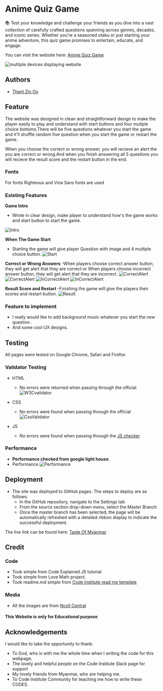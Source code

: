 # Anime Quiz Game

📚 Test your knowledge and challenge your friends as you dive into a vast collection of carefully crafted questions spanning across genres, decades, and iconic series. Whether you're a seasoned otaku or just starting your anime adventure, this quiz game promises to entertain, educate, and engage.

You can visit the website here: [Anime Quiz Game](https://thomasthantzin.github.io/anime-quiz/)

![multiple devices displaying website](media/responsive.png)

## Authors

- [Thant Zin Oo](https://github.com/ThomasThantZin)

## Feature

The website was designed in clean and straightforward design to make the player easily to play and understand with start buttons and four mutiple choice bottoms.There will be five questions whatever you start the game and it'll shuffle random five question when you start the game or restart the game.

When you choose the correct or wrong answer, you will recieve an alert the you are correct or wrong.And when you finish answering all 5 questions you will recieve the result score and the restart button in the end.

### Fonts

For fonts Righteous and Vina Sans fonts are used

### Existing Features

 **Game Intro**
- Wrote in clear design, make player to understand how's the game works and start button to start the game.

![Intro](media/intro.png)

 **When The Game Start**
- Starting the game will give player Question with image and 4 multiple choice button.
![Start](media/start.png)

**Correct or Wrong Answers**
-When players choose correct answer button, they will get alert that they are correct or When players choose incorrect answer button, they will get alert that they are incorrect.
![CorrectAlert](media/correct-alert.png)
![CorrectAlert](media/correct.png)
![InCorrectAlert](media/incorrect-alert.png)
![InCorrectAlert](media/correct.png)

**Result Score and Restart**
-Finishing the game will give the players their scores and restart button.
![Result](media/result.png)
### Feature to implement

- I really would like to add background music whatever you start the new question .
- And some cool UX designs.


## Testing

All pages were tested on Google Chrome, Safari and Firefox

### Validator Testing

- HTML

  - No errors were returned when passing through the official 
  ![W3Cvalidator](media/html-validator.png)

- CSS

  - No errors were found when passing through the official
 ![CssValidator](media/css-validator.png)

- JS

  - No errors were found when passing through the [JS checker](https://jshint.com/)
  
### Performance

- **Performance checked from google light house.** 
-  Performance
  ![Performance](media/lighthouse.png)

## Deployment

- The site was deployed to GitHub pages. The steps to deploy are as follows:
  - In the GitHub repository, navigate to the Settings tab
  - From the source section drop-down menu, select the Master Branch
  - Once the master branch has been selected, the page will be automatically refreshed with a detailed ribbon display to indicate the successful deployment.

The live link can be found here: [Taste Of Myanmar](https://thomasthantzin.github.io/anime-quiz/)

## Credit

### Code

- Took simple from Code Explained JS tutorial.
- Took simple from Love Math project.
- Took readme.md simple  from [Code Institute read me template](https://github.com/Code-Institute-Solutions/readme-template)

### Media

- All the images are from [Ncoll Central](https://art.ncoll-central.com/)

#### This Website is only for Educational purpose

## Acknowledgements

I would like to take the opportunity to thank:

- To God, who is with me the whole time when I writing the code for this webpage.
- The lovely and helpful people on the Code Institute Slack page for support
- My lovely friends from Myanmar, who are helping me.
- To Code Institute Community for teaching me how to write these CODES.
  